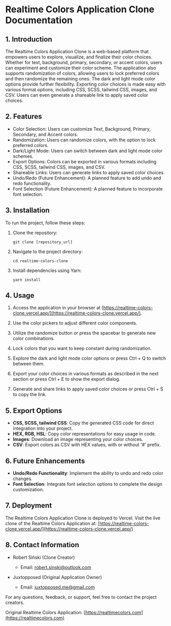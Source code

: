 # Realtime Colors Application Clone Documentation

## 1. Introduction

The Realtime Colors Application Clone is a web-based platform that empowers users to explore, visualize, and finalize their color choices. Whether for text, background, primary, secondary, or accent colors, users can experiment and customize their color scheme. The application also supports randomization of colors, allowing users to lock preferred colors and then randomize the remaining ones. The dark and light mode color options provide further flexibility. Exporting color choices is made easy with various format options, including CSS, SCSS, tailwind CSS, images, and CSV. Users can even generate a shareable link to apply saved color choices.

## 2. Features

- Color Selection: Users can customize Text, Background, Primary, Secondary, and Accent colors.
- Randomization: Users can randomize colors, with the option to lock preferred colors.
- Dark/Light Mode: Users can switch between dark and light mode color schemes.
- Export Options: Colors can be exported in various formats including CSS, SCSS, tailwind CSS, images, and CSV.
- Shareable Links: Users can generate links to apply saved color choices.
- Undo/Redo (Future Enhancement): A planned feature to add undo and redo functionality.
- Font Selection (Future Enhancement): A planned feature to incorporate font selection.

## 3. Installation

To run the project, follow these steps:

1. Clone the repository:

   ```
   git clone [repository_url]
   ```

2. Navigate to the project directory:

   ```
   cd realtime-colors-clone
   ```

3. Install dependencies using Yarn:
   ```
   yarn install
   ```

## 4. Usage

1. Access the application in your browser at [https://realtime-colors-clone.vercel.app/](https://realtime-colors-clone.vercel.app/).

2. Use the color pickers to adjust different color components.

3. Utilize the randomize button or press the spacebar to generate new color combinations.

4. Lock colors that you want to keep constant during randomization.

5. Explore the dark and light mode color options or press Ctrl + Q to switch between them.

6. Export your color choices in various formats as described in the next section or press Ctrl + E to show the export dialog.

7. Generate and share links to apply saved color choices or press Ctrl + S to copy the link.

## 5. Export Options

- **CSS, SCSS, tailwind CSS**: Copy the generated CSS code for direct integration into your project.
- **HEX, RGB, HSL**: Copy color representations for easy usage in code.
- **Images**: Download an image representing your color choices.
- **CSV**: Export colors as CSV with HEX values, with or without '#' prefix.

## 6. Future Enhancements

- **Undo/Redo Functionality**: Implement the ability to undo and redo color changes.
- **Font Selection**: Integrate font selection options to complete the design customization.

## 7. Deployment

The Realtime Colors Application Clone is deployed to Vercel. Visit the live clone of the Realtime Colors Application at: [https://realtime-colors-clone.vercel.app/](https://realtime-colors-clone.vercel.app/)

## 8. Contact Information

- Robert Siński (Clone Creator)

  - Email: robert.sinski@outlook.com

- Juxtopposed (Original Application Owner)
  - Email: juxtopposed.me@gmail.com

For any questions, feedback, or support, feel free to contact the project creators.

Original Realtime Colors Application: [https://realtimecolors.com](https://realtimecolors.com)
